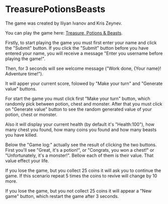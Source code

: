 # TreasurePotionsBeasts

The game was created by Iliyan Ivanov and Kris Zeynev.

You can play the game here: [Treasure, Potions & Beasts](https://TreasurePotions-Beasts.kriszeynev1.repl.co).

Firstly, to start playing the game you must first enter your name and click the "Submit" button.
If you click the "Submit" button before you have entered your name, you will receive a message "Enter you username before playing the game!".

Then, for 3 seconds will see welcome message ("Work done, {Your name}! Adventure time!").

It will apper your current score, folowed by "Make your turn" and "Generate value" buttons.

For start the game you must click first "Make your turn" button, which randomly pick between potion, chest and monster. After that you must click on "Generate value" button to see the random generated value of your potion, chest or monster.

Also it will display your current health (by default it's "Health:100"), how many chest you found, how many coins you found and how many beasts you have killed.

Below the "Game log:" actually see the result of clicking the two buttons. First you'll see "Great, it's a potion!", or "Congrats, you won a chest!" or "Unfortunately, it's a monster!". Bellow each of them is their value. That value effect your life.

If you lose the game, but you collect 25 coins it will ask you to continue the game. If this scenario repeat 5 times the coins to revive will change by 10 more.

If you lose the game, but you not collect 25 coins it will appear a "New game" button, which restart the game after 3 seconds.
